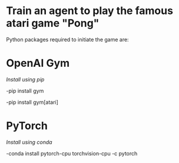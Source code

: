 # Train an agent to play the famous atari game "Pong"

Python packages required to initiate the game are:

# OpenAI Gym

*Install using pip*

-pip install gym

-pip install gym[atari]

# PyTorch

*Install using conda*

-conda install pytorch-cpu torchvision-cpu -c pytorch


